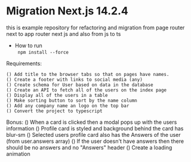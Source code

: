 # Migration Next.js 14.2.4

this is example repository for refactoring and migration from page router next to app router next js and also from js to ts

- How to run
  </br>
  ` npm install --force`

Requirements:

    () Add title to the browser tabs so that on pages have names.
    () Create a footer with links to social media (any)
    () Create schema for User based on data in the database
    () Create an API to fetch all of the users on the index page
    () Display all of the users in a table
    () Make sorting button to sort by the name column
    () Add any company name an logo on the top bar
    () Convert the project to typescript

Bonus:
() When a card is clicked then a modal pops up with the users information
() Profile card is styled and background behind the card has blur-sm
() Selected users profile card also has the Answers of the user (from user.answers array)
() If the user doesn't have answers then there should be no answers and no "Answers" header
() Create a loading animation

